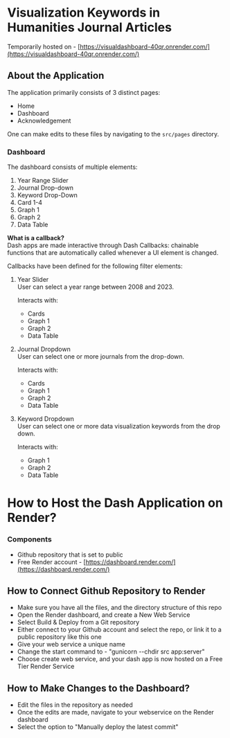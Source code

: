 # Visualization Keywords in Humanities Journal Articles

Temporarily hosted on - [https://visualdashboard-40qr.onrender.com/](https://visualdashboard-40qr.onrender.com/)

## About the Application

The application primarily consists of 3 distinct pages:
- Home
- Dashboard
- Acknowledgement

One can make edits to these files by navigating to the `src/pages` directory.

### Dashboard

The dashboard consists of multiple elements:

1. Year Range Slider
2. Journal Drop-down
3. Keyword Drop-Down
4. Card 1-4
5. Graph 1
6. Graph 2
7. Data Table

**What is a callback?**  
Dash apps are made interactive through Dash Callbacks: chainable functions that are automatically called whenever a UI element is changed.

Callbacks have been defined for the following filter elements:

1. Year Slider  
   User can select a year range between 2008 and 2023.
   
   Interacts with:
   - Cards
   - Graph 1
   - Graph 2
   - Data Table

2. Journal Dropdown  
   User can select one or more journals from the drop-down.
   
   Interacts with:
   - Cards
   - Graph 1
   - Graph 2
   - Data Table

3. Keyword Dropdown  
   User can select one or more data visualization keywords from the drop down.
   
   Interacts with:
   - Graph 1
   - Graph 2
   - Data Table

# How to Host the Dash Application on Render?

### Components

- Github repository that is set to public
- Free Render account - [https://dashboard.render.com/](https://dashboard.render.com/)

## How to Connect Github Repository to Render

- Make sure you have all the files, and the directory structure of this repo
- Open the Render dashboard, and create a New Web Service
- Select Build & Deploy from a Git repository
- Either connect to your Github account and select the repo, or link it to a public repository like this one
- Give your web service a unique name
- Change the start command to - "gunicorn --chdir src app:server"
- Choose create web service, and your dash app is now hosted on a Free Tier Render Service

## How to Make Changes to the Dashboard?

- Edit the files in the repository as needed
- Once the edits are made, navigate to your webservice on the Render dashboard
- Select the option to "Manually deploy the latest commit"
